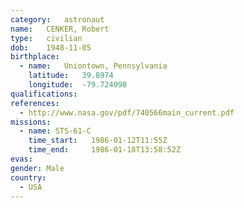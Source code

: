 ```yaml
---
category:	astronaut
name:	CENKER, Robert
type:	civilian
dob:	1948-11-05
birthplace:
  - name:	Uniontown, Pennsylvania
    latitude:	39.8974
    longitude:	-79.724098
qualifications:
references:
  - http://www.nasa.gov/pdf/740566main_current.pdf
missions:
  - name: STS-61-C
    time_start:   1986-01-12T11:55Z
    time_end:     1986-01-18T13:58:52Z
evas:
gender:	Male
country:
  - USA
---
```


